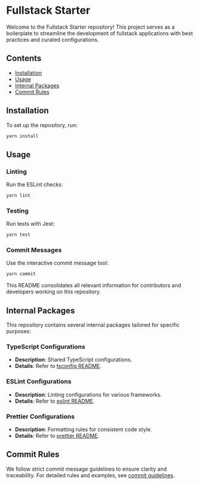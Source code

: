 # Fullstack Starter

Welcome to the Fullstack Starter repository! This project serves as a
boilerplate to streamline the development of fullstack applications with best
practices and curated configurations.

## Contents

- [Installation](#installation)
- [Usage](#usage)
- [Internal Packages](#internal-packages)
- [Commit Rules](#commit-rules)

## Installation

To set up the repository, run:

```sh
yarn install
```

## Usage

### Linting

Run the ESLint checks:

```sh
yarn lint
```

### Testing

Run tests with Jest:

```sh
yarn test
```

### Commit Messages

Use the interactive commit message tool:

```sh
yarn commit
```

This README consolidates all relevant information for contributors and
developers working on this repository.

## Internal Packages

This repository contains several internal packages tailored for specific
purposes:

### TypeScript Configurations

- **Description**: Shared TypeScript configurations.
- **Details**: Refer to [tsconfig README](packages/tsconfig/README.md).

### ESLint Configurations

- **Description**: Linting configurations for various frameworks.
- **Details**: Refer to [eslint README](packages/eslint/README.md).

### Prettier Configurations

- **Description**: Formatting rules for consistent code style.
- **Details**: Refer to [prettier README](packages/prettier/README.md).

## Commit Rules

We follow strict commit message guidelines to ensure clarity and traceability.
For detailed rules and examples, see [commit guidelines](docs/commit.md).
